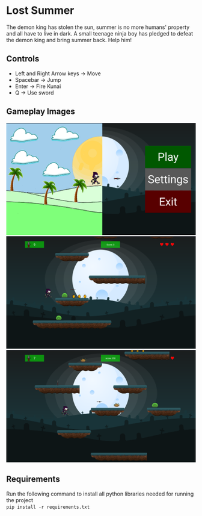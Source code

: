 # Lost Summer
The demon king has stolen the sun, summer is no more humans' property and all have to live in dark.
A small teenage ninja boy has pledged to defeat the demon king and bring summer back. Help him!

## Controls
- Left and Right Arrow keys ->  Move
- Spacebar -> Jump
- Enter -> Fire Kunai
- Q -> Use sword

## Gameplay Images
![Image not available](./gameplay/images/home.png)
![Image not available](./gameplay/images/play1.png)
![Image not available](./gameplay/images/play2.png)

## Requirements
Run the following command to install all python libraries needed for running the project  
`pip install -r requirements.txt`
